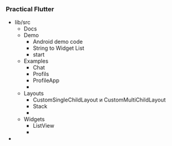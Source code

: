 ### Practical Flutter

- lib/src
  - Docs
  - Demo 
      - Android demo code
      - String to Widget List
      - start 
  - Examples
    - Chat
    - Profils
    - ProfileApp
    - 
  - Layouts
    - CustomSingleChildLayout и CustomMultiChildLayout
    - Stack
    - 
  - Widgets
    - ListView
    - 
- 





